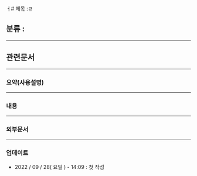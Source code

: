 ㅓ# 제목 :ㄹ

## 분류 : 

---
## 관련문서

----
### 요약(사용설명)

---
### 내용

----
### 외부문서

----
### 업데이트
-  2022 / 09 / 28( 요일 ) - 14:09 : 첫 작성








